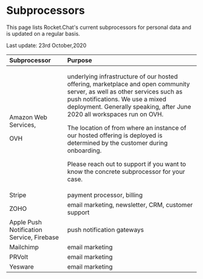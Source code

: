 # Subprocessors

This page lists Rocket.Chat's current subprocessors for personal data and is updated on a regular basis.

Last update: 23rd October,2020

<table>
  <thead>
    <tr>
      <th style="text-align:left">Subprocessor</th>
      <th style="text-align:left">Purpose</th>
    </tr>
  </thead>
  <tbody>
    <tr>
      <td style="text-align:left">
        <p>Amazon Web Services,</p>
        <p>OVH</p>
      </td>
      <td style="text-align:left">
        <p>underlying infrastructure of our hosted offering, marketplace and open
          community server, as well as other services such as push notifications.
          We use a mixed deployment. Generally speaking, after June 2020 all workspaces
          run on OVH.</p>
        <p>The location of from where an instance of our hosted offering is deployed
          is determined by the customer during onboarding.</p>
        <p>Please reach out to support if you want to know the concrete subprocessor
          for your case.</p>
      </td>
    </tr>
    <tr>
      <td style="text-align:left">Stripe</td>
      <td style="text-align:left">payment processor, billing</td>
    </tr>
    <tr>
      <td style="text-align:left">ZOHO</td>
      <td style="text-align:left">email marketing, newsletter, CRM, customer support</td>
    </tr>
    <tr>
      <td style="text-align:left">Apple Push Notification Service, Firebase</td>
      <td style="text-align:left">push notification gateways</td>
    </tr>
    <tr>
      <td style="text-align:left">Mailchimp</td>
      <td style="text-align:left">email marketing</td>
    </tr>
    <tr>
      <td style="text-align:left">PRVolt</td>
      <td style="text-align:left">email marketing</td>
    </tr>
    <tr>
      <td style="text-align:left">Yesware</td>
      <td style="text-align:left">email marketing</td>
    </tr>
  </tbody>
</table>

